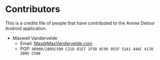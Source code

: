 Contributors
============

This is a credits file of people that have contributed to the Anime Detour
Android application.

 * Maxwell Vandervelde
   * Email: Max@MaxVandervelde.com
   * PGP: `4096R/2B95C590 C21D 81E7 1F58 6C96 955F 5141 444C 4178 2B95 C590`
